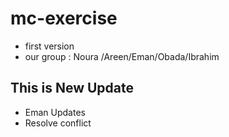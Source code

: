 # mc-exercise
* first version 
* our group : Noura /Areen/Eman/Obada/Ibrahim 
## This is New Update 
- Eman Updates 
- Resolve conflict 


